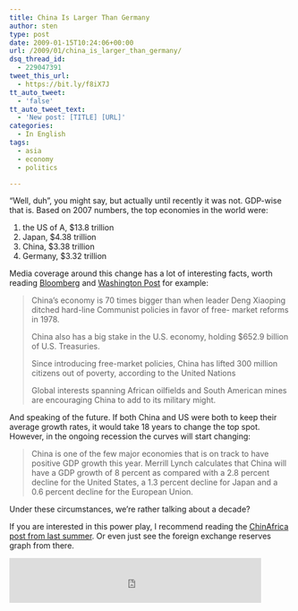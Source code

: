 ```yaml
---
title: China Is Larger Than Germany
author: sten
type: post
date: 2009-01-15T10:24:06+00:00
url: /2009/01/china_is_larger_than_germany/
dsq_thread_id:
  - 229047391
tweet_this_url:
  - https://bit.ly/f8iX7J
tt_auto_tweet:
  - 'false'
tt_auto_tweet_text:
  - 'New post: [TITLE] [URL]'
categories:
  - In English
tags:
  - asia
  - economy
  - politics

---
```

&#8220;Well, duh&#8221;, you might say, but actually until recently it was not. GDP-wise that is. Based on 2007 numbers, the top economies in the world were:

  1. the US of A, $13.8 trillion
  2. Japan, $4.38 trillion
  3. China, $3.38 trillion
  4. Germany, $3.32 trillion

Media coverage around this change has a lot of interesting facts, worth reading [Bloomberg][1] and [Washington Post][2] for example:

> China&#8217;s economy is 70 times bigger than when leader Deng Xiaoping ditched hard-line Communist policies in favor of free- market reforms in 1978.
> 
> China also has a big stake in the U.S. economy, holding $652.9 billion of U.S. Treasuries.
> 
> Since introducing free-market policies, China has lifted 300 million citizens out of poverty, according to the United Nations
> 
> Global interests spanning African oilfields and South American mines are encouraging China to add to its military might.

And speaking of the future. If both China and US were both to keep their average growth rates, it would take 18 years to change the top spot. However, in the ongoing recession the curves will start changing:

> China is one of the few major economies that is on track to have positive GDP growth this year. Merrill Lynch calculates that China will have a GDP growth of 8 percent as compared with a 2.8 percent decline for the United States, a 1.3 percent decline for Japan and a 0.6 percent decline for the European Union.

Under these circumstances, we&#8217;re rather talking about a decade?

If you are interested in this power play, I recommend reading the [ChinAfrica post from last summer][3]. Or even just see the foreign exchange reserves graph from there.

<iframe src="http://www.facebook.com/plugins/like.php?href=http%3A%2F%2Fsten.tamkivi.com%2F2009%2F01%2Fchina_is_larger_than_germany%2F&layout=standard&show_faces=true&width=450&action=like&colorscheme=light&height=80" scrolling="no" frameborder="0" style="border:none; overflow:hidden; width:450px; height:80px;" allowTransparency="true"></iframe>

 [1]: http://www.bloomberg.com/apps/news?pid=20601087&sid=aShY0wM1pD_Y&refer=home
 [2]: http://www.washingtonpost.com/wp-dyn/content/article/2009/01/14/AR2009011401456.html?hpid=sec-world
 [3]: http://sten.tamkivi.com/2008/07/chinafrica.html